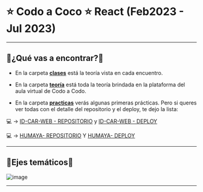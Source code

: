 # :star: Codo a Coco :star: React (Feb2023 - Jul 2023)

---

## :book:¿Qué vas a encontrar?:book:

- En la carpeta [**clases**](https://github.com/eugenia1984/react-varios-cursos/tree/main/09_cac_react/clases) está la teoría vista en cada encuentro.

- En la carpeta [**teoría**](https://github.com/eugenia1984/react-varios-cursos/tree/main/09_cac_react/teoria) está toda la teoría brindada en la plataforma del aula virtual de Codo a Codo.

- En la carpeta [**practicas**](https://github.com/eugenia1984/react-varios-cursos/tree/main/09_cac_react/practicas) verás algunas primeras prácticas. Pero si queres ver todas con el detalle del repositorio y el deploy, te dejo la lista:

:computer: -> [ID-CAR-WEB - REPOSITORIO](https://github.com/eugenia1984/id-car-web) y [ID-CAR-WEB - DEPLOY](https://eugenia1984.github.io/id-car-web/)

:computer: -> [HUMAYA-  REPOSITORIO](https://github.com/eugenia1984/humaya) Y [HUMAYA-  DEPLOY](https://eugenia1984.github.io/humaya) 

---

## :book:Ejes temáticos:book:

![image](https://user-images.githubusercontent.com/72580574/222940110-5fd8e3a0-cbf0-4983-8607-b59602d29d13.png)


---
